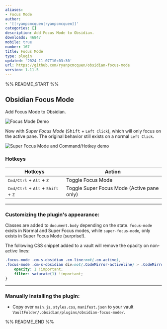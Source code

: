```yaml
---
aliases:
- Focus Mode
author:
- '[[ryanpcmcquen|ryanpcmcquen]]'
categories: []
description: Add Focus Mode to Obsidian.
downloads: 46847
mobile: true
number: 167
title: Focus Mode
type: plugin
updated: '2024-11-07T10:03:30'
url: https://github.com/ryanpcmcquen/obsidian-focus-mode
version: 1.11.5
---
```


%% README_START %%

## Obsidian Focus Mode

Add Focus Mode to Obsidian.

![Focus Mode Demo](https://raw.githubusercontent.com/ryanpcmcquen/obsidian-focus-mode/master/obsidian-super-focus-mode-demo-v2.gif)

Now with _Super Focus Mode_ (<kbd>Shift</kbd> + `Left Click`), which will only focus on the active pane. The original behavior still exists on a normal `Left Click`.

![Super Focus Mode and Command/Hotkey demo](https://raw.githubusercontent.com/ryanpcmcquen/obsidian-focus-mode/master/obsidian-command-focus-mode-demo-v1.gif)

### Hotkeys

| Hotkeys                                                                | Action                                     |
| ---------------------------------------------------------------------- | ------------------------------------------ |
| <kbd>Cmd/Ctrl</kbd> + <kbd>Alt</kbd> + <kbd>Z</kbd>                    | Toggle Focus Mode                          |
| <kbd>Cmd/Ctrl</kbd> + <kbd>Alt</kbd> + <kbd>Shift</kbd> + <kbd>Z</kbd> | Toggle Super Focus Mode (Active pane only) |

---

### Customizing the plugin's appearance:

Classes are added to `document.body` depending on the state. `focus-mode` exists in Normal and Super Focus modes, while `super-focus-mode`, only exists in Super Focus Mode (surprise!).

The following CSS snippet added to a vault will remove the opacity on non-active lines:

```css
.focus-mode .cm-s-obsidian .cm-line:not(.cm-active),
.focus-mode .cm-s-obsidian div:not(.CodeMirror-activeline) > .CodeMirror-line {
    opacity: 1 !important;
    filter: saturate(1) !important;
}
```

---

### Manually installing the plugin:

-   Copy over `main.js`, `styles.css`, `manifest.json` to your vault `VaultFolder/.obsidian/plugins/obsidian-focus-mode/`.


%% README_END %%